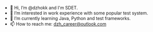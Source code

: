 - 👋 Hi, I’m @dzhokk and I'm SDET.
- 👀 I’m interested in work experience with some popular test system.
- 🌱 I’m currently learning Java, Python and test frameworks.
- 📫 How to reach me: dzh_career@outlook.com

<!---
koga444/koga444 is a ✨ special ✨ repository because its `README.md` (this file) appears on your GitHub profile.
You can click the Preview link to take a look at your changes.
--->
